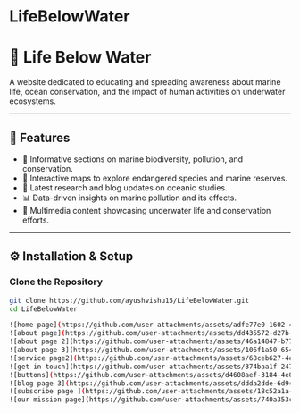 ﻿# LifeBelowWater
# 🌊 Life Below Water

A website dedicated to educating and spreading awareness about marine life, ocean conservation, and the impact of human activities on underwater ecosystems.

---

## 🌟 Features
- 📖 Informative sections on marine biodiversity, pollution, and conservation.
- 📍 Interactive maps to explore endangered species and marine reserves.
- 📰 Latest research and blog updates on oceanic studies.
- 📊 Data-driven insights on marine pollution and its effects.
- 🎥 Multimedia content showcasing underwater life and conservation efforts.

---

## ⚙️ Installation & Setup

### Clone the Repository
```bash
git clone https://github.com/ayushvishu15/LifeBelowWater.git
cd LifeBelowWater

![home page](https://github.com/user-attachments/assets/adfe77e0-1602-46e1-ac2d-2f738fec68a8)
![about page](https://github.com/user-attachments/assets/dd435572-d27b-47fd-b7f8-57aca0dbea8f)
![about page 2](https://github.com/user-attachments/assets/46a14847-b77b-478d-b39a-3ff7c458d8a4)
![about page 3](https://github.com/user-attachments/assets/106f1a50-6548-46bc-9ca5-bdaf4a30a6a3)
![service page2](https://github.com/user-attachments/assets/68ceb627-4e98-4101-8dc6-f610760e7339)
![get in touch](https://github.com/user-attachments/assets/374baa1f-247a-4d16-b206-4dc1f53e8e2d)
![buttons](https://github.com/user-attachments/assets/d4608aef-3184-4e03-b259-830efe7eb644)
![blog page 3](https://github.com/user-attachments/assets/ddda2dde-6d94-461f-9682-ed9438ffecc5)
![subscribe page ](https://github.com/user-attachments/assets/18c52a1a-6e60-4d11-92d3-5edbd4c69986)
![our mission page](https://github.com/user-attachments/assets/740a353c-22d2-4772-babb-07d5b754a9cf)
